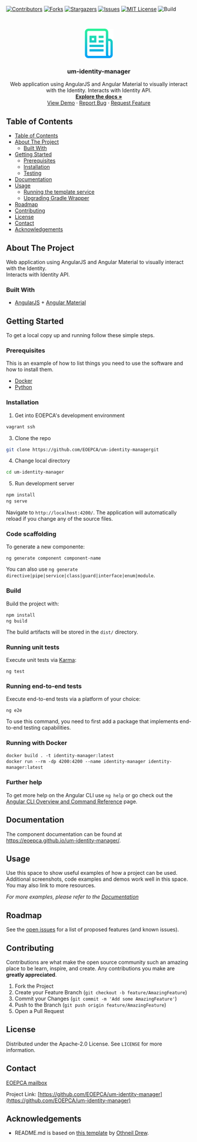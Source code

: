 <!--
***
*** To avoid retyping too much info. Do a search and replace for the following:
*** um-identity-manager
-->

<!-- PROJECT SHIELDS -->
<!--
*** See the bottom of this document for the declaration of the reference variables
*** for contributors-url, forks-url, etc. This is an optional, concise syntax you may use.
*** https://www.markdownguide.org/basic-syntax/#reference-style-links
-->

[![Contributors][contributors-shield]][contributors-url]
[![Forks][forks-shield]][forks-url]
[![Stargazers][stars-shield]][stars-url]
[![Issues][issues-shield]][issues-url]
[![MIT License][license-shield]][license-url]
![Build][build-shield]

<!-- PROJECT LOGO -->
<br />
<p align="center">
  <a href="https://github.com/EOEPCA/um-identity-manager">
    <img src="images/logo.png" alt="Logo" width="80" height="80">
  </a>

<h3 align="center">um-identity-manager</h3>

  <p align="center">
    Web application using AngularJS and Angular Material to visually interact with the Identity. 
    Interacts with Identity API.
    <br />
    <a href="https://github.com/EOEPCA/um-identity-manager"><strong>Explore the docs »</strong></a>
    <br />
    <a href="https://github.com/EOEPCA/um-identity-manager">View Demo</a>
    ·
    <a href="https://github.com/EOEPCA/um-identity-manager/issues">Report Bug</a>
    ·
    <a href="https://github.com/EOEPCA/um-identity-manager/issues">Request Feature</a>
  </p>
</p>

## Table of Contents

- [Table of Contents](#table-of-contents)
- [About The Project](#about-the-project)
    - [Built With](#built-with)
- [Getting Started](#getting-started)
    - [Prerequisites](#prerequisites)
    - [Installation](#installation)
    - [Testing](#testing)
- [Documentation](#documentation)
- [Usage](#usage)
    - [Running the template service](#running-the-template-service)
    - [Upgrading Gradle Wrapper](#upgrading-gradle-wrapper)
- [Roadmap](#roadmap)
- [Contributing](#contributing)
- [License](#license)
- [Contact](#contact)
- [Acknowledgements](#acknowledgements)

<!-- ABOUT THE PROJECT -->

## About The Project

Web application using AngularJS and Angular Material to visually interact with the Identity.  
Interacts with Identity API.

### Built With

- [AngularJS](https://angularjs.org/) + [Angular Material](https://material.angular.io/)

<!-- GETTING STARTED -->

## Getting Started

To get a local copy up and running follow these simple steps.

### Prerequisites

This is an example of how to list things you need to use the software and how to install them.

- [Docker](https://www.docker.com/)
- [Python](https://www.python.org//)

### Installation

1. Get into EOEPCA's development environment

```sh
vagrant ssh
```

3. Clone the repo

```sh
git clone https://github.com/EOEPCA/um-identity-managergit
```

4. Change local directory

```sh
cd um-identity-manager
```

5. Run development server

```sh
npm install
ng serve
```
Navigate to `http://localhost:4200/`. The application will automatically reload if you change any of the source files.

### Code scaffolding

To generate a new componente:
```shell
ng generate component component-name
``` 
You can also use `ng generate directive|pipe|service|class|guard|interface|enum|module`.

### Build

Build the project with:
```shell
npm install
ng build
``` 
The build artifacts will be stored in the `dist/` directory.

### Running unit tests

Execute unit tests via [Karma](https://karma-runner.github.io):
```shell
ng test
```

### Running end-to-end tests

Execute end-to-end tests via a platform of your choice:
```shell
ng e2e
``` 

To use this command, you need to first add a package that implements end-to-end testing capabilities.

### Running with Docker

```shell
docker build . -t identity-manager:latest
docker run --rm -dp 4200:4200 --name identity-manager identity-manager:latest
```

### Further help

To get more help on the Angular CLI use `ng help` or go check out the [Angular CLI Overview and Command Reference](https://angular.io/cli) page.

## Documentation

The component documentation can be found at https://eoepca.github.io/um-identity-manager/.

<!-- USAGE EXAMPLES -->

## Usage

Use this space to show useful examples of how a project can be used. Additional screenshots, code examples and demos work well in this space. You may also link to more resources.

_For more examples, please refer to the [Documentation](https://example.com)_

<!-- ROADMAP -->

## Roadmap

See the [open issues](https://github.com/EOEPCA/um-identity-manager/issues) for a list of proposed features (and known issues).

<!-- CONTRIBUTING -->

## Contributing

Contributions are what make the open source community such an amazing place to be learn, inspire, and create. Any contributions you make are **greatly appreciated**.

1. Fork the Project
2. Create your Feature Branch (`git checkout -b feature/AmazingFeature`)
3. Commit your Changes (`git commit -m 'Add some AmazingFeature'`)
4. Push to the Branch (`git push origin feature/AmazingFeature`)
5. Open a Pull Request

<!-- LICENSE -->

## License

Distributed under the Apache-2.0 License. See `LICENSE` for more information.

## Contact

[EOEPCA mailbox](eoepca.systemteam@telespazio.com)

Project Link: [https://github.com/EOEPCA/um-identity-manager](https://github.com/EOEPCA/um-identity-manager)

## Acknowledgements

- README.md is based on [this template](https://github.com/othneildrew/Best-README-Template) by [Othneil Drew](https://github.com/othneildrew).


[contributors-shield]: https://img.shields.io/github/contributors/EOEPCA/um-identity-managersvg?style=flat-square
[contributors-url]: https://github.com/EOEPCA/um-identity-manager/graphs/contributors
[forks-shield]: https://img.shields.io/github/forks/EOEPCA/um-identity-managersvg?style=flat-square
[forks-url]: https://github.com/EOEPCA/um-identity-manager/network/members
[stars-shield]: https://img.shields.io/github/stars/EOEPCA/um-identity-managersvg?style=flat-square
[stars-url]: https://github.com/EOEPCA/um-identity-manager/stargazers
[issues-shield]: https://img.shields.io/github/issues/EOEPCA/um-identity-managersvg?style=flat-square
[issues-url]: https://github.com/EOEPCA/um-identity-manager/issues
[license-shield]: https://img.shields.io/github/license/EOEPCA/um-identity-managersvg?style=flat-square
[license-url]: https://github.com/EOEPCA/um-identity-manager/blob/master/LICENSE
[build-shield]: https://www.travis-ci.com/EOEPCA/um-identity-managersvg?branch=master

